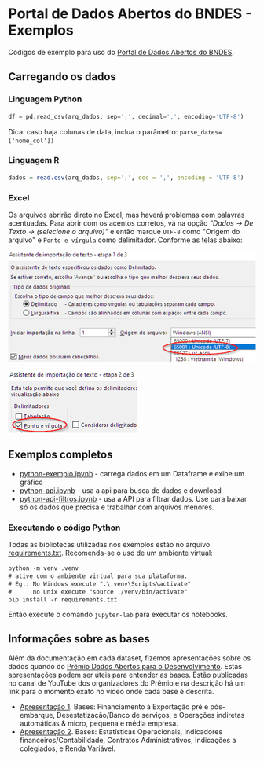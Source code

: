 # Portal de Dados Abertos do BNDES - Exemplos

Códigos de exemplo para uso do [Portal de Dados Abertos do BNDES](https://dadosabertos.bndes.gov.br). 

## Carregando os dados

### Linguagem Python

```python
df = pd.read_csv(arq_dados, sep=';', decimal=',', encoding='UTF-8') 
```
Dica: caso haja colunas de data, inclua o parâmetro: `parse_dates=['nome_col'])`
### Linguagem R

```R
dados = read.csv(arq_dados, sep=';', dec = ',', encoding = 'UTF-8')
```
### Excel

Os arquivos abrirão direto no Excel, mas haverá problemas com palavras acentuadas. Para abrir com os acentos corretos, vá na opção _"Dados → De Texto → (selecione o arquivo)"_ e então marque `UTF-8` como "Origem do arquivo" e `Ponto e vírgula` como delimitador. Conforme as telas abaixo:

![Configure UTF-8](assistente-importacao-1-de-3.png)

![Ponto e vírgula](assistente-importacao-2-de-3.png)

## Exemplos completos

- [python-exemplo.ipynb](python-exemplo.ipynb) - carrega dados em um Dataframe e exibe um gráfico
- [python-api.ipynb](python-api.ipynb) - usa a api para busca de dados e download
- [python-api-filtros.ipynb](python-api-filtros.ipynb) - usa a API para filtrar dados. Use para baixar só os dados que precisa e trabalhar com arquivos menores. 

### Executando o código Python 

Todas as bibliotecas utilizadas nos exemplos estão no arquivo [requirements.txt](requirements.txt). Recomenda-se o uso de um ambiente virtual: 
```
python -m venv .venv
# ative com o ambiente virtual para sua plataforma. 
# Eg.: No Windows execute ".\.venv\Scripts\activate"
#      no Unix execute "source ./venv/bin/activate"
pip install -r requirements.txt
```

Então execute o comando `jupyter-lab` para executar os notebooks.

## Informações sobre as bases

Além da documentação em cada dataset, fizemos apresentações sobre os dados quando do 
[Prêmio Dados Abertos para o Desenvolvimento](https://www.bndes.gov.br/premiodadosabertos). Estas apresentações podem ser úteis para entender as bases. Estão publicadas no canal de YouTube dos organizadores do Prêmio e na descrição há um link para o momento exato no vídeo onde cada base é descrita. 

- [Apresentação 1](https://youtu.be/FC7owoLect4?t=26). Bases: Financiamento à Exportação pré e pós-embarque, Desestatização/Banco de serviços, e Operações indiretas automáticas & micro, pequena e média empresa.
- [Apresentação 2](https://youtu.be/y8caOOHlJa0?t=29). Bases: Estatísticas Operacionais, Indicadores financeiros/Contabilidade, Contratos Administrativos, Indicações a colegiados, e Renda Variável.